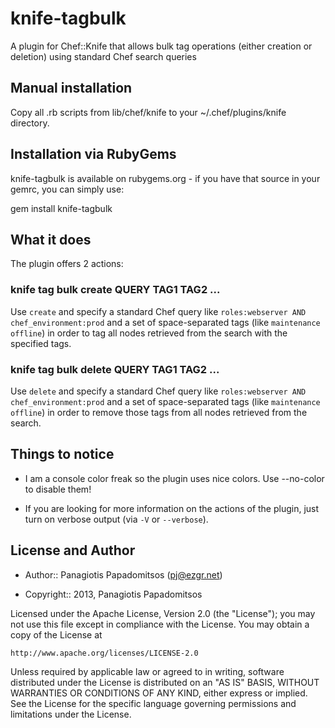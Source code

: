 knife-tagbulk
=============

A plugin for Chef::Knife that allows bulk tag operations (either creation or deletion) using standard Chef search queries

Manual installation
-------------------

Copy all .rb scripts from lib/chef/knife to your ~/.chef/plugins/knife directory.

Installation via RubyGems
-------------------------

knife-tagbulk is available on rubygems.org - if you have that source in your gemrc, you can simply use:

gem install knife-tagbulk

What it does
------------

The plugin offers 2 actions:

### knife tag bulk create QUERY TAG1 TAG2 ...

Use `create` and specify a standard Chef query like `roles:webserver AND chef_environment:prod` and a set of space-separated
tags (like `maintenance offline`) in order to tag all nodes retrieved from the search with the specified tags.

### knife tag bulk delete QUERY TAG1 TAG2 ...

Use `delete` and specify a standard Chef query like `roles:webserver AND chef_environment:prod` and a set of space-separated
tags (like `maintenance offline`) in order to remove those tags from all nodes retrieved from the search.

Things to notice
----------------

* I am a console color freak so the plugin uses nice colors. Use --no-color to disable them!

* If you are looking for more information on the actions of the plugin, just turn on verbose output (via `-V` or `--verbose`).

License and Author
------------------

* Author:: Panagiotis Papadomitsos (<pj@ezgr.net>)

* Copyright:: 2013, Panagiotis Papadomitsos

Licensed under the Apache License, Version 2.0 (the "License");
you may not use this file except in compliance with the License.
You may obtain a copy of the License at

    http://www.apache.org/licenses/LICENSE-2.0

Unless required by applicable law or agreed to in writing, software
distributed under the License is distributed on an "AS IS" BASIS,
WITHOUT WARRANTIES OR CONDITIONS OF ANY KIND, either express or implied.
See the License for the specific language governing permissions and
limitations under the License.
